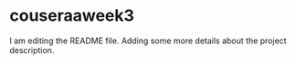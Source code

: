 # couseraaweek3
I am editing the README file. Adding some more details about the project description.
